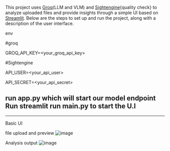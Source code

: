 This project uses [Groq](https://groq.com/)(LLM and VLM) and [Sightengine](https://sightengine.com/){quality check} to analyze uploaded files and provide insights through a simple UI based on [Streamlit](https://streamlit.io). Below are the steps to set up and run the project, along with a description of the user interface.

env

   #groq 
   
   GROQ_API_KEY=<your_groq_api_key>
   
   #Sightengine
   
   API_USER=<your_api_user>
   
   API_SECRET=<your_api_secret>
   
run app.py which will start our model endpoint
Run streamlit run main.py to start the U.I
---


---
Basic UI

file upload and preview
![image](https://github.com/user-attachments/assets/4bdae180-d2b0-4dae-8f69-85df3d10a7c5)

Analysis output
![image](https://github.com/user-attachments/assets/2d7dd46e-2ab3-4ecc-b4ed-b76f488f5c9e)
